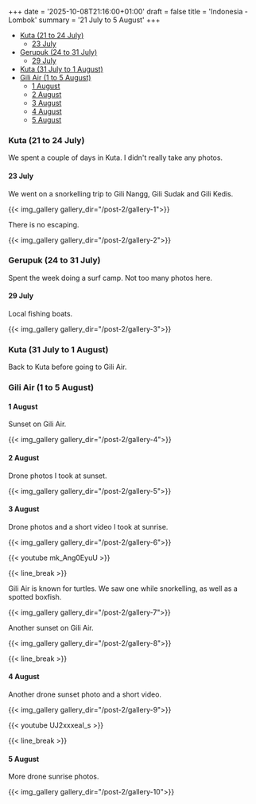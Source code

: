 +++
date = '2025-10-08T21:16:00+01:00'
draft = false
title = 'Indonesia - Lombok'
summary = '21 July to 5 August'
+++

- [Kuta (21 to 24 July)](#kuta-21-to-24-july)
  - [23 July](#23-july)
- [Gerupuk (24 to 31 July)](#gerupuk-24-to-31-july)
  - [29 July](#29-july)
- [Kuta (31 July to 1 August)](#kuta-31-july-to-1-august)
- [Gili Air (1 to 5 August)](#gili-air-1-to-5-august)
  - [1 August](#1-august)
  - [2 August](#2-august)
  - [3 August](#3-august)
  - [4 August](#4-august)
  - [5 August](#5-august)

### Kuta (21 to 24 July)

We spent a couple of days in Kuta. I didn't really take any photos.

#### 23 July

We went on a snorkelling trip to Gili Nangg, Gili Sudak and Gili Kedis.

{{< img_gallery gallery_dir="/post-2/gallery-1">}}

There is no escaping.

{{< img_gallery gallery_dir="/post-2/gallery-2">}}

### Gerupuk (24 to 31 July)

Spent the week doing a surf camp. Not too many photos here.

#### 29 July

Local fishing boats.

{{< img_gallery gallery_dir="/post-2/gallery-3">}}

### Kuta (31 July to 1 August)

Back to Kuta before going to Gili Air.

### Gili Air (1 to 5 August)

#### 1 August

Sunset on Gili Air.

{{< img_gallery gallery_dir="/post-2/gallery-4">}}

#### 2 August

Drone photos I took at sunset.

{{< img_gallery gallery_dir="/post-2/gallery-5">}}

#### 3 August

Drone photos and a short video I took at sunrise.

{{< img_gallery gallery_dir="/post-2/gallery-6">}}

{{< youtube mk_Ang0EyuU >}}

{{< line_break >}}

Gili Air is known for turtles. We saw one while snorkelling, as well as a spotted boxfish.

{{< img_gallery gallery_dir="/post-2/gallery-7">}}

Another sunset on Gili Air.

{{< img_gallery gallery_dir="/post-2/gallery-8">}}

{{< line_break >}}

#### 4 August

Another drone sunset photo and a short video.

{{< img_gallery gallery_dir="/post-2/gallery-9">}}

{{< youtube UJ2xxxeaI_s >}}

{{< line_break >}}

#### 5 August

More drone sunrise photos.

{{< img_gallery gallery_dir="/post-2/gallery-10">}}




